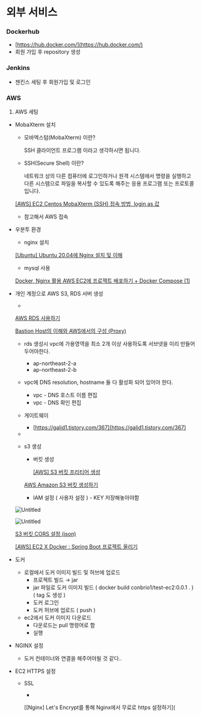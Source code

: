 # 외부 서비스

### Dockerhub

- [https://hub.docker.com/](https://hub.docker.com/)
- 회원 가입 후 repository 생성

### Jenkins

- 젠킨스 세팅 후 회원가입 및 로그인


### AWS

1. AWS 세팅

- MobaXterm 설치

  - 모바엑스텀(MobaXterm) 이란?

    SSH 클라이언트 프로그램 이라고 생각하시면 됩니다.

  - SSH(Secure Shell) 이란?

    네트워크 상의 다른 컴퓨터에 로그인하거나 원격 시스템에서 명령을 실행하고 다른 시스템으로 파일을 복사할 수 있도록 해주는 응용 프로그램 또는 프로토콜입니다.

  [[AWS] EC2 Centos MobaXterm (SSH) 접속 방법, login as 값](https://gethlemn.tistory.com/12)

  - 참고해서 AWS 접속

- 우분투 환경

  - nginx 설치

  [[Ubuntu] Ubuntu 20.04에 Nginx 설치 및 이해](https://t-okk.tistory.com/154)

  - mysql 사용


  [Docker, Nginx 활용 AWS EC2에 프로젝트 배포하기 + Docker Compose (1)](https://blog.naver.com/PostView.naver?blogId=jinwoo6612&logNo=222532202235&categoryNo=0&parentCategoryNo=0&viewDate=&currentPage=1&postListTopCurrentPage=1&from=postView)

- 개인 계정으로 AWS S3, RDS 서버 생성

  - 

  [AWS RDS 사용하기](https://velog.io/@noyo0123/AWS-RDS-%ED%94%84%EB%A6%AC%ED%8B%B0%EC%96%B4%EB%A1%9C-%EC%82%AC%EC%9A%A9%ED%95%B4%EB%B3%B4%EA%B8%B0-gek2el89jw)

  [Bastion Host의 이해와 AWS에서의 구성 (Proxy)](https://err-bzz.oopy.io/f5616e26-79ca-4167-b2eb-140de69b9b54)

  - rds 생성시 vpc에 가용영역을 최소 2개 이상 사용하도록 서브넷을 미리 만들어 두어야한다.

    - ap-northeast-2-a
    - ap-northeast-2-b

  - vpc에 DNS resolution, hostname 둘 다 활성화 되어 있어야 한다.

    - vpc - DNS 호스트 이름 편집
    - vpc - DNS 확인 편집

  - 게이트웨이

    - [https://galid1.tistory.com/367](https://galid1.tistory.com/367)

  - 

  - s3 생성

    - 버킷 생성

      [[AWS] S3 버킷 프리티어 생성](https://dev-elena-k.tistory.com/15)

    [AWS Amazon S3 버킷 생성하기](https://zzang9ha.tistory.com/358)

    - IAM 설정 ( 사용자 설정 ) - KEY 저장해놓아야함

  ![Untitled](%E1%84%8B%E1%85%AC%E1%84%87%E1%85%AE%20%E1%84%89%E1%85%A5%E1%84%87%E1%85%B5%E1%84%89%200eded/Untitled%202.png)

  ![Untitled](%E1%84%8B%E1%85%AC%E1%84%87%E1%85%AE%20%E1%84%89%E1%85%A5%E1%84%87%E1%85%B5%E1%84%89%200eded/Untitled%203.png)

  [S3 버킷 CORS 설정 (json)](https://www.enteroa.com/2020/11/05/s3-%EB%B2%84%ED%82%B7-cors-%EC%84%A4%EC%A0%95-json/)

  [[AWS] EC2 X Docker : Spring Boot 프로젝트 올리기](https://velog.io/@haeny01/AWS-EC2-X-Docker-Spring-Boot-%ED%94%84%EB%A1%9C%EC%A0%9D%ED%8A%B8-%EC%98%AC%EB%A6%AC%EA%B8%B0)

- 도커

  - 로컬에서 도커 이미지 빌드 및 허브에 업로드
    - 프로젝트 빌드 → jar
    - jar 파일로 도커 이미지 빌드 ( docker build conbrio1/test-ec2:0.0.1 .  ) ( tag 도 생성 )
    - 도커 로그인
    - 도커 허브에 업로드 ( push )
  - ec2에서 도커 이미지 다운로드
    - 다운로드는 pull 명령어로 함
    - 실행

- NGINX 설정

  - 도커 컨테이너와 연결을 해주어야될 것 같다..

- EC2 HTTPS 설정

  - SSL

    - 

    [[Nginx] Let's Encrypt를 통해 Nginx에서 무료로 https 설정하기](

